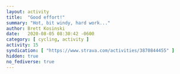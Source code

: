 ```yaml
---
layout: activity
title:  "Good effort!"
summary: "Hot, bit windy, hard work..."
author: Brett Kosinski
date:   2020-08-05 08:30:42 -0600
category: [ cycling, activity ]
activity: 15
syndication: [ "https://www.strava.com/activities/3870844455" ]
hidden: true
no_fediverse: true
---
```


